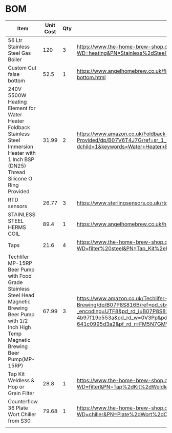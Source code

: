 # BOM

|Item   |Unit Cost   |Qty   |Link   |Total   |
|---|---|---|---|---|
|56 Ltr Stainless Steel Gas Boiler   |120   |3   |<https://www.the-home-brew-shop.co.uk/cgi-bin/sh000001.pl?WD=heating&PN=Stainless%2dSteel%2d56%2dLtr%2dGas%2dBoiler%2ehtml#SID=164>   |360   |
|Custom Cut false bottom   |52.5   |1   |<https://www.angelhomebrew.co.uk/filters-and-strainers/366-40cm-stainless-steel-domed-false-bottom.html>   |52.5   |
|240V 5500W Heating Element for Water Heater Foldback Stainless Steel Immersion Heater with 1 Inch BSP (DN25) Thread Silicone O Ring Provided   |31.99   |2   |<https://www.amazon.co.uk/Foldback-Stainless-Immersion-Silicone-Provided/dp/B07V6T4J7G/ref=sr_1_4?dchild=1&keywords=Water+Heater+Element+5500W&qid=1597090958&s=diy&sr=1-4>|63.98   |
|RTD sensors   |26.77   |3   |<https://www.sterlingsensors.co.uk/rtd-sensor-with-process-connection.html>   |80.31   |
|STAINLESS STEEL HERMS COIL   |89.4   |1   |<https://www.angelhomebrew.co.uk/herms/207-stainless-steel-herms-coil.html>   |89.4   |
|Taps   |21.6   |4   |<https://www.the-home-brew-shop.co.uk/cgi-bin/sh000001.pl?WD=filter%20steel&PN=Tap_Kit%2ehtml#SID=172>   |86.4   |
|Techlifer MP-15RP Beer Pump with Food Grade Stainless Steel Head Magnetic Brewing Beer Pump with 1/2 Inch High Temp Magnetic Brewing Beer Pump(MP-15RP)   |67.99   |3   |<https://www.amazon.co.uk/Techlifer-MP-15RP-Stainless-Magnetic-Brewing/dp/B07P8S816B/ref=pd_sbs_200_2/262-6410432-3463527?_encoding=UTF8&pd_rd_i=B07P8S816B&pd_rd_r=b6decad4-e18b-44ba-ab6b-4b97f19e553a&pd_rd_w=0V3Pp&pd_rd_wg=viqEA&pf_rd_p=b9bf232d-9a8a-4c7d-aa9d-641c0995d3a2&pf_rd_r=FM5N7GMV75T46CYYW5Y5&psc=1&refRID=FM5N7GMV75T46CYYW5Y5>   |203.97   |
|Tap Kit Weldless & Hop or Grain Filter   |28.8   |1   |<https://www.the-home-brew-shop.co.uk/cgi-bin/sh000001.pl?WD=filter&PN=Tap%2dKit%2dWeldless%2dHop%2dGrain%2dFilter%2ehtml#SID=172>   |28.8   |
|Counterflow 36 Plate Wort Chiller from S30   |79.68   |1   |<https://www.the-home-brew-shop.co.uk/cgi-bin/sh000001.pl?WD=chiller&PN=Plate%2dWort%2dChiller%2dfrom%2dS30%2ehtml#SID=168>   |79.68   |
|   |   |   |   |   |
